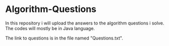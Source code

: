 # Algorithm-Questions
In this repository i will upload the answers to the algorithm questions i solve. The codes will mostly be in Java language.

The link to questions is in the file named "Questions.txt".
